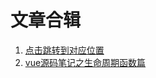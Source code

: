# 文章合辑
1. [点击跳转到对应位置](https://github.com/lyllovelemon/algorithm-js/tree/master/docs/blog/1.md)
2. [vue源码笔记之生命周期函数篇](https://github.com/lyllovelemon/algorithm-js/tree/master/docs/blog/2.md)